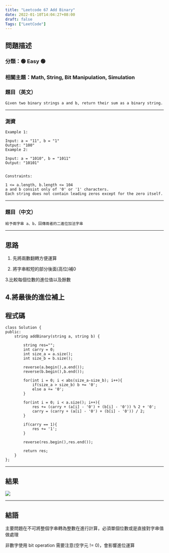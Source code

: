 ```yaml
---
title: "Leetcode 67 Add Binary"
date: 2022-01-10T14:04:27+08:00
draft: false
Tags: ["LeetCode"]
---
```



## 問題描述

### 分類：🟢 Easy 🟢

### 相關主題：Math, String, Bit Manipulation, Simulation

### 題目（英文）

```
Given two binary strings a and b, return their sum as a binary string.
```

---

### 測資

```
Example 1:

Input: a = "11", b = "1"
Output: "100"
Example 2:

Input: a = "1010", b = "1011"
Output: "10101"
 

Constraints:

1 <= a.length, b.length <= 104
a and b consist only of '0' or '1' characters.
Each string does not contain leading zeros except for the zero itself.
```

---

### 題目（中文）

```
給予兩字串 a、b，回傳兩者的二進位加法字串
```

---

## 思路

1. 先將兩數翻轉方便運算

2. 將字串較短的部分後面(高位)補0

3.比較每個位數的進位值以及餘數

4.將最後的進位補上
---

## 程式碼

```
class Solution {
public:
    string addBinary(string a, string b) {
        
        string res="";
        int carry = 0;
        int size_a = a.size();
        int size_b = b.size();
        
        reverse(a.begin(),a.end());
        reverse(b.begin(),b.end());
        
        for(int i = 0; i < abs(size_a-size_b); i++){
            if(size_a > size_b) b += '0';
            else a += '0';
        }
        
        for(int i = 0; i < a.size(); i++){            
            res += (carry + (a[i] - '0') + (b[i] - '0')) % 2 + '0';
            carry = (carry + (a[i] - '0') + (b[i] - '0')) / 2;
        }
        
        if(carry == 1){
            res += '1';
        }
        
        reverse(res.begin(),res.end());
        
        return res;
    }
};
```

---

## 結果
![](https://i.imgur.com/RwSoB1B.png)

---

## 結語

主要問題在不可將整個字串轉為整數在進行計算，必須單個位數或是直接對字串值做處理

非數字使用 bit operation 需要注意(空字元 != 0)，會影響進位運算